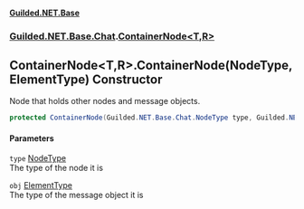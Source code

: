 #### [Guilded.NET.Base](Guilded_NET_Base.md 'Guilded.NET.Base')
### [Guilded.NET.Base.Chat](Guilded_NET_Base.md#Guilded_NET_Base_Chat 'Guilded.NET.Base.Chat').[ContainerNode&lt;T,R&gt;](ContainerNode_T_R_.md 'Guilded.NET.Base.Chat.ContainerNode&lt;T,R&gt;')
## ContainerNode&lt;T,R&gt;.ContainerNode(NodeType, ElementType) Constructor
Node that holds other nodes and message objects.  
```csharp
protected ContainerNode(Guilded.NET.Base.Chat.NodeType type, Guilded.NET.Base.Chat.ElementType obj=Guilded.NET.Base.Chat.ElementType.Block);
```
#### Parameters
<a name='Guilded_NET_Base_Chat_ContainerNode_T_R__ContainerNode(Guilded_NET_Base_Chat_NodeType_Guilded_NET_Base_Chat_ElementType)_type'></a>
`type` [NodeType](NodeType.md 'Guilded.NET.Base.Chat.NodeType')  
The type of the node it is
  
<a name='Guilded_NET_Base_Chat_ContainerNode_T_R__ContainerNode(Guilded_NET_Base_Chat_NodeType_Guilded_NET_Base_Chat_ElementType)_obj'></a>
`obj` [ElementType](ElementType.md 'Guilded.NET.Base.Chat.ElementType')  
The type of the message object it is
  
